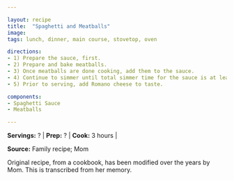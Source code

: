 ```yaml
---

layout: recipe
title:  "Spaghetti and Meatballs"
image: 
tags: lunch, dinner, main course, stovetop, oven

directions:
- 1) Prepare the sauce, first.
- 2) Prepare and bake meatballs.
- 3) Once meatballs are done cooking, add them to the sauce. 
- 4) Continue to simmer until total simmer time for the sauce is at least 2 hours. The length of simmer time will affect the thickness of the sauce. 
- 5) Prior to serving, add Romano cheese to taste.

components:
- Spaghetti Sauce
- Meatballs

---
```


**Servings:** ? | **Prep:** ? | **Cook:** 3 hours | 

**Source:** Family recipe; Mom

Original recipe, from a cookbook, has been modified over the years by Mom. This is transcribed from her memory.